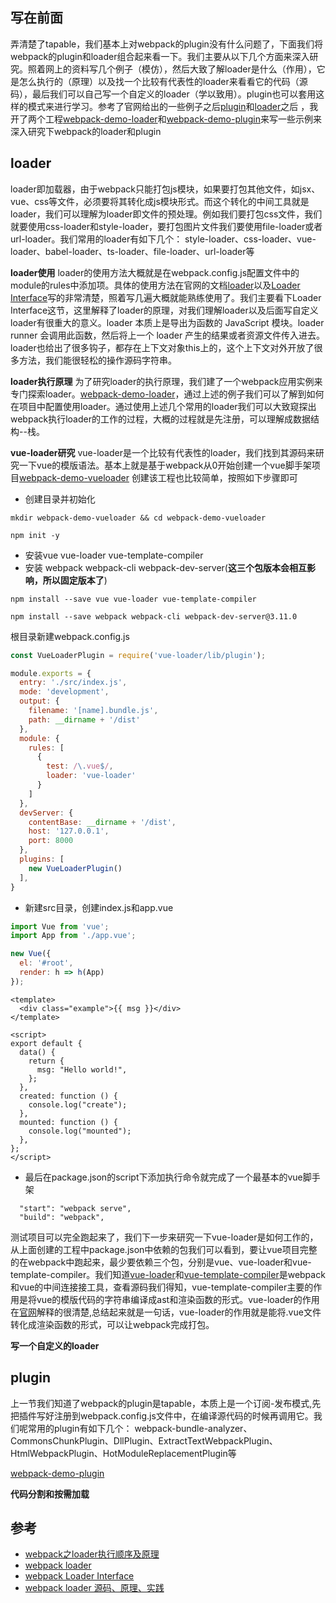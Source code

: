 ## 写在前面
弄清楚了tapable，我们基本上对webpack的plugin没有什么问题了，下面我们将webpack的plugin和loader组合起来看一下。我们主要从以下几个方面来深入研究。照着网上的资料写几个例子（模仿），然后大致了解loader是什么（作用），它是怎么执行的（原理）以及找一个比较有代表性的loader来看看它的代码（源码），最后我们可以自己写一个自定义的loader（学以致用）。plugin也可以套用这样的模式来进行学习。参考了官网给出的一些例子之后[plugin](https://webpack.docschina.org/plugins/)和[loader](https://webpack.docschina.org/loaders/)之后
，我开了两个工程[webpack-demo-loader](https://github.com/XingGuoZM/blog/tree/master/%E5%89%8D%E7%AB%AF%E5%B7%A5%E7%A8%8B%E5%8C%96/webpack-demo-loader)和[webpack-demo-plugin](https://github.com/XingGuoZM/blog/tree/master/%E5%89%8D%E7%AB%AF%E5%B7%A5%E7%A8%8B%E5%8C%96/webpack-demo-plugin)来写一些示例来深入研究下webpack的loader和plugin

## loader
loader即加载器，由于webpack只能打包js模块，如果要打包其他文件，如jsx、vue、css等文件，必须要将其转化成js模块形式。而这个转化的中间工具就是loader，我们可以理解为loader即文件的预处理。例如我们要打包css文件，我们就要使用css-loader和style-loader，要打包图片文件我们要使用file-loader或者url-loader。我们常用的loader有如下几个：
style-loader、css-loader、vue-loader、babel-loader、ts-loader、file-loader、url-loader等

**loader使用**
loader的使用方法大概就是在webpack.config.js配置文件中的module的rules中添加项。具体的使用方法在官网的文档[loader](https://webpack.docschina.org/api/loaders/)以及[Loader Interface](https://webpack.docschina.org/api/loaders/)写的非常清楚，照着写几遍大概就能熟练使用了。我们主要看下Loader Interface这节，这里解释了loader的原理，对我们理解loader以及后面写自定义loader有很重大的意义。loader 本质上是导出为函数的 JavaScript 模块。loader runner 会调用此函数，然后将上一个 loader 产生的结果或者资源文件传入进去。loader也给出了很多钩子，都存在上下文对象this上的，这个上下文对外开放了很多方法，我们能很轻松的操作源码字符串。

**loader执行原理**
为了研究loader的执行原理，我们建了一个webpack应用实例来专门探索loader。[webpack-demo-loader](https://github.com/XingGuoZM/blog/tree/master/%E5%89%8D%E7%AB%AF%E5%B7%A5%E7%A8%8B%E5%8C%96/webpack-demo-loader)，通过上述的例子我们可以了解到如何在项目中配置使用loader。通过使用上述几个常用的loader我们可以大致窥探出webpack执行loader的工作的过程，大概的过程就是先注册，可以理解成数据结构--栈。

**vue-loader研究**
vue-loader是一个比较有代表性的loader，我们找到其源码来研究一下vue的模版语法。基本上就是基于webpack从0开始创建一个vue脚手架项目[webpack-demo-vueloader](https://github.com/XingGuoZM/blog/tree/master/%E5%89%8D%E7%AB%AF%E5%B7%A5%E7%A8%8B%E5%8C%96/webpack-demo-vueloader)
创建该工程也比较简单，按照如下步骤即可
- 创建目录并初始化
```
mkdir webpack-demo-vueloader && cd webpack-demo-vueloader

npm init -y 
```
- 安装vue vue-loader vue-template-compiler
- 安装 webpack webpack-cli webpack-dev-server(**这三个包版本会相互影响，所以固定版本了**)
```
npm install --save vue vue-loader vue-template-compiler

npm install --save webpack webpack-cli webpack-dev-server@3.11.0
```
根目录新建webpack.config.js
```js
const VueLoaderPlugin = require('vue-loader/lib/plugin');

module.exports = {
  entry: './src/index.js',
  mode: 'development',
  output: {
    filename: '[name].bundle.js',
    path: __dirname + '/dist'
  },
  module: {
    rules: [
      {
        test: /\.vue$/,
        loader: 'vue-loader'
      }
    ]
  },
  devServer: {
    contentBase: __dirname + '/dist',
    host: '127.0.0.1',
    port: 8000
  },
  plugins: [
    new VueLoaderPlugin()
  ],
}
```
- 新建src目录，创建index.js和app.vue
```js
import Vue from 'vue';
import App from './app.vue';

new Vue({
  el: '#root',
  render: h => h(App)
});

```
```vue
<template>
  <div class="example">{{ msg }}</div>
</template>

<script>
export default {
  data() {
    return {
      msg: "Hello world!",
    };
  },
  created: function () {
    console.log("create");
  },
  mounted: function () {
    console.log("mounted");
  },
};
</script>
```
- 最后在package.json的script下添加执行命令就完成了一个最基本的vue脚手架
```
  "start": "webpack serve",
  "build": "webpack",
```
测试项目可以完全跑起来了，我们下一步来研究一下vue-loader是如何工作的，从上面创建的工程中package.json中依赖的包我们可以看到，要让vue项目完整的在webpack中跑起来，最少要依赖三个包，分别是vue、vue-loader和vue-template-compiler。我们知道[vue-loader](https://github.com/vuejs/vue-loader)和[vue-template-compiler](https://github.com/vuejs/vue/tree/dev/packages/vue-template-compiler#readme)是webpack和vue的中间连接接工具，查看源码我们得知，vue-template-compiler主要的作用是将vue的模版代码的字符串编译成ast和渲染函数的形式。vue-loader的作用在[官网](https://vue-loader.vuejs.org/zh/#vue-loader-%E6%98%AF%E4%BB%80%E4%B9%88%EF%BC%9F)解释的很清楚,总结起来就是一句话，vue-loader的作用就是能将.vue文件转化成渲染函数的形式，可以让webpack完成打包。

**写一个自定义的loader**


## plugin
上一节我们知道了webpack的plugin是tapable，本质上是一个订阅-发布模式,先把插件写好注册到webpack.config.js文件中，在编译源代码的时候再调用它。我们呢常用的plugin有如下几个：
webpack-bundle-analyzer、CommonsChunkPlugin、DllPlugin、ExtractTextWebpackPlugin、HtmlWebpackPlugin、HotModuleReplacementPlugin等

[webpack-demo-plugin](https://github.com/XingGuoZM/blog/tree/master/%E5%89%8D%E7%AB%AF%E5%B7%A5%E7%A8%8B%E5%8C%96/webpack-demo-plugin)

**代码分割和按需加载**



## 参考
- [webpack之loader执行顺序及原理](https://www.jianshu.com/p/eb268cb0f913)
- [webpack loader](https://webpack.docschina.org/concepts/loaders/#inline)
- [webpack Loader Interface](https://webpack.docschina.org/api/loaders/)
- [webpack loader 源码、原理、实践](https://juejin.cn/post/6998416819497205774)

